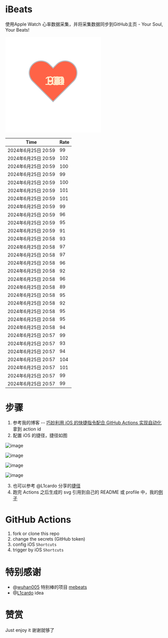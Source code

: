 # iBeats
使用Apple Watch 心率数据采集，并将采集数据同步到GitHub主页 - Your Soul, Your Beats!

![](./files/heart.svg)

<!--START_SECTION:my_heart_rate-->
| Time | Rate | 
 | ---- | ---- | 
| 2024年6月25日 20:59 | 99 |
| 2024年6月25日 20:59 | 102 |
| 2024年6月25日 20:59 | 100 |
| 2024年6月25日 20:59 | 99 |
| 2024年6月25日 20:59 | 100 |
| 2024年6月25日 20:59 | 101 |
| 2024年6月25日 20:59 | 101 |
| 2024年6月25日 20:59 | 99 |
| 2024年6月25日 20:59 | 96 |
| 2024年6月25日 20:59 | 95 |
| 2024年6月25日 20:59 | 91 |
| 2024年6月25日 20:58 | 93 |
| 2024年6月25日 20:58 | 97 |
| 2024年6月25日 20:58 | 97 |
| 2024年6月25日 20:58 | 96 |
| 2024年6月25日 20:58 | 92 |
| 2024年6月25日 20:58 | 96 |
| 2024年6月25日 20:58 | 89 |
| 2024年6月25日 20:58 | 95 |
| 2024年6月25日 20:58 | 92 |
| 2024年6月25日 20:58 | 95 |
| 2024年6月25日 20:58 | 95 |
| 2024年6月25日 20:58 | 94 |
| 2024年6月25日 20:57 | 99 |
| 2024年6月25日 20:57 | 93 |
| 2024年6月25日 20:57 | 94 |
| 2024年6月25日 20:57 | 104 |
| 2024年6月25日 20:57 | 101 |
| 2024年6月25日 20:57 | 99 |
| 2024年6月25日 20:57 | 99 |

<!--END_SECTION:my_heart_rate-->

# 步骤
1. 参考我的博客 -- [巧妙利用 iOS 的快捷指令配合 GitHub Actions 实现自动化](https://github.com/yihong0618/gitblog/issues/198) 拿到 action id
2. 配置 iOS 的捷径，捷径如图

![image](https://user-images.githubusercontent.com/15976103/122154218-0db0b480-ce97-11eb-93bb-5aec07c558dc.png)

![image](https://user-images.githubusercontent.com/15976103/122154236-186b4980-ce97-11eb-8e4b-70551a0391ae.png)

![image](https://user-images.githubusercontent.com/15976103/122154268-2d47dd00-ce97-11eb-902e-3acf292265a9.png)

![image](https://user-images.githubusercontent.com/15976103/122174055-fa144680-ceb4-11eb-9be2-3eb83cd516f7.png)

3. 也可以参考 @L1cardo 分享的[捷径](https://www.icloud.com/shortcuts/6ab6047b459c41ad822ad6b94b1c03d4)
4. 跑完 Actions 之后生成的 svg 引用到自己的 README 或 profile 中，我的[例子](https://github.com/yihong0618) 

# GitHub Actions

1. fork or clone this repo
2. change the secrets (GitHub token)
3. config iOS `Shortcuts` 
4. trigger by iOS `Shortcuts`

# 特别感谢
- @[wuhan005](https://github.com/wuhan005) 特别棒的项目 [mebeats](https://github.com/wuhan005/mebeats)
- @[L1cardo](https://github.com/L1cardo) idea

# 赞赏
Just enjoy it
谢谢就够了
